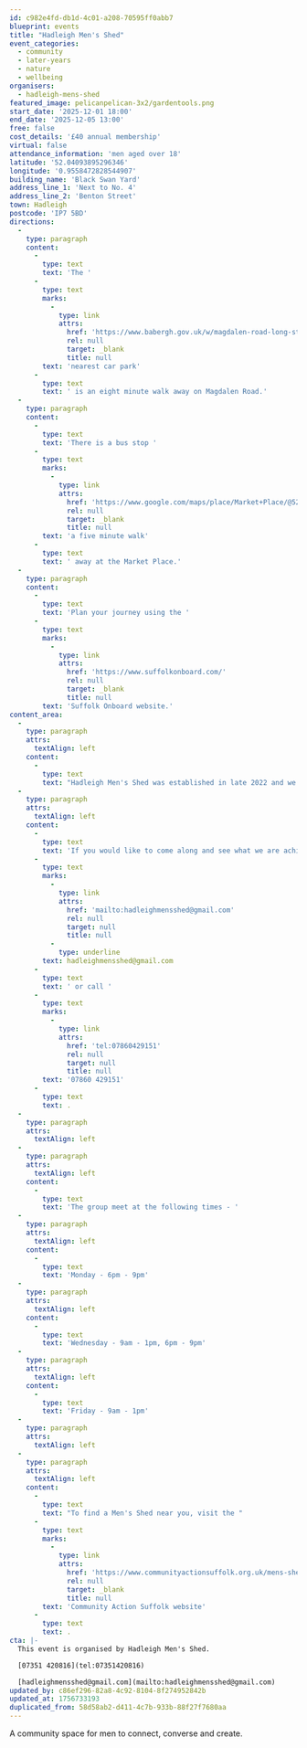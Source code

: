 ```yaml
---
id: c982e4fd-db1d-4c01-a208-70595ff0abb7
blueprint: events
title: "Hadleigh Men's Shed"
event_categories:
  - community
  - later-years
  - nature
  - wellbeing
organisers:
  - hadleigh-mens-shed
featured_image: pelicanpelican-3x2/gardentools.png
start_date: '2025-12-01 18:00'
end_date: '2025-12-05 13:00'
free: false
cost_details: '£40 annual membership'
virtual: false
attendance_information: 'men aged over 18'
latitude: '52.04093895296346'
longitude: '0.9558472828544907'
building_name: 'Black Swan Yard'
address_line_1: 'Next to No. 4'
address_line_2: 'Benton Street'
town: Hadleigh
postcode: 'IP7 5BD'
directions:
  -
    type: paragraph
    content:
      -
        type: text
        text: 'The '
      -
        type: text
        marks:
          -
            type: link
            attrs:
              href: 'https://www.babergh.gov.uk/w/magdalen-road-long-stay-car-park'
              rel: null
              target: _blank
              title: null
        text: 'nearest car park'
      -
        type: text
        text: ' is an eight minute walk away on Magdalen Road.'
  -
    type: paragraph
    content:
      -
        type: text
        text: 'There is a bus stop '
      -
        type: text
        marks:
          -
            type: link
            attrs:
              href: 'https://www.google.com/maps/place/Market+Place/@52.0422774,0.9523373,17z/data=!4m23!1m16!4m15!1m6!1m2!1s0x47d9a872045f27c5:0x5f6b00c950f2491d!2sMarket+Place,+Hadleigh,+Ipswich+IP7+5AL!2m2!1d0.954147!2d52.043743!1m6!1m2!1s0x47d9a872e567dc87:0x4705dbb406edb016!2s4+Benton+St,+Hadleigh,+Ipswich+IP7+5AT!2m2!1d0.9558151!2d52.0407608!3e2!3m5!1s0x47d9a872045f27c5:0x5f6b00c950f2491d!8m2!3d52.043743!4d0.954147!16s%2Fg%2F1q67tdsnb?entry=ttu&g_ep=EgoyMDI1MDIyNC4wIKXMDSoJLDEwMjExNDUzSAFQAw%3D%3D'
              rel: null
              target: _blank
              title: null
        text: 'a five minute walk'
      -
        type: text
        text: ' away at the Market Place.'
  -
    type: paragraph
    content:
      -
        type: text
        text: 'Plan your journey using the '
      -
        type: text
        marks:
          -
            type: link
            attrs:
              href: 'https://www.suffolkonboard.com/'
              rel: null
              target: _blank
              title: null
        text: 'Suffolk Onboard website.'
content_area:
  -
    type: paragraph
    attrs:
      textAlign: left
    content:
      -
        type: text
        text: "Hadleigh Men's Shed was established in late 2022 and we are currently focused on improving the current site into a working and furnished shed. Men's Sheds help combat loneliness, isolation and mental health issues, but most importantly, they're fun!"
  -
    type: paragraph
    attrs:
      textAlign: left
    content:
      -
        type: text
        text: 'If you would like to come along and see what we are achieving or talk to our members about the plans for the Hadleigh Shed, drop us a message via email on '
      -
        type: text
        marks:
          -
            type: link
            attrs:
              href: 'mailto:hadleighmensshed@gmail.com'
              rel: null
              target: null
              title: null
          -
            type: underline
        text: hadleighmensshed@gmail.com
      -
        type: text
        text: ' or call '
      -
        type: text
        marks:
          -
            type: link
            attrs:
              href: 'tel:07860429151'
              rel: null
              target: null
              title: null
        text: '07860 429151'
      -
        type: text
        text: .
  -
    type: paragraph
    attrs:
      textAlign: left
  -
    type: paragraph
    attrs:
      textAlign: left
    content:
      -
        type: text
        text: 'The group meet at the following times - '
  -
    type: paragraph
    attrs:
      textAlign: left
    content:
      -
        type: text
        text: 'Monday - 6pm - 9pm'
  -
    type: paragraph
    attrs:
      textAlign: left
    content:
      -
        type: text
        text: 'Wednesday - 9am - 1pm, 6pm - 9pm'
  -
    type: paragraph
    attrs:
      textAlign: left
    content:
      -
        type: text
        text: 'Friday - 9am - 1pm'
  -
    type: paragraph
    attrs:
      textAlign: left
  -
    type: paragraph
    attrs:
      textAlign: left
    content:
      -
        type: text
        text: "To find a Men's Shed near you, visit the "
      -
        type: text
        marks:
          -
            type: link
            attrs:
              href: 'https://www.communityactionsuffolk.org.uk/mens-sheds/map/'
              rel: null
              target: _blank
              title: null
        text: 'Community Action Suffolk website'
      -
        type: text
        text: .
cta: |-
  This event is organised by Hadleigh Men's Shed. 

  [07351 420816](tel:07351420816)

  [hadleighmensshed@gmail.com](mailto:hadleighmensshed@gmail.com)
updated_by: c86ef296-82a8-4c92-8104-8f274952842b
updated_at: 1756733193
duplicated_from: 58d58ab2-d411-4c7b-933b-88f27f7680aa
---
```

A community space for men to connect, converse and create.